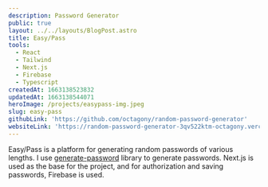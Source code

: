 ```yaml
---
description: Password Generator
public: true
layout: ../../layouts/BlogPost.astro
title: Easy/Pass
tools:
  - React
  - Tailwind
  - Next.js
  - Firebase
  - Typescript
createdAt: 1663138523832
updatedAt: 1663138544071
heroImage: /projects/easypass-img.jpeg
slug: easy-pass
githubLink: 'https://github.com/octagony/random-password-generator'
websiteLink: 'https://random-password-generator-3qv522ktm-octagony.vercel.app/'
---
```


Easy/Pass is a platform for generating random passwords of various lengths. I use [generate-password](https://www.npmjs.com/package/generate-password) library to generate passwords. Next.js is used as the base for the project, and for authorization and saving passwords, Firebase is used.
